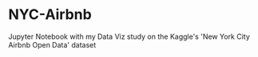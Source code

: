 # NYC-Airbnb
Jupyter Notebook with my Data Viz study on the Kaggle's 'New York City Airbnb Open Data' dataset 
